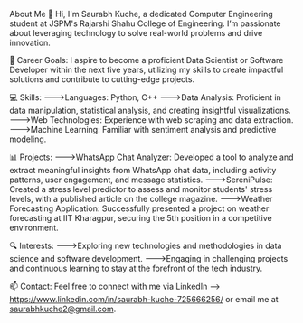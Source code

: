 About Me
👋 Hi, I'm Saurabh Kuche, a dedicated Computer Engineering student at JSPM's Rajarshi Shahu College of Engineering. I’m passionate about leveraging technology to solve real-world problems and drive innovation.

🚀 Career Goals:
I aspire to become a proficient Data Scientist or Software Developer within the next five years, utilizing my skills to create impactful solutions and contribute to cutting-edge projects.

💻 Skills:
--->Languages: Python, C++
--->Data Analysis: Proficient in data manipulation, statistical analysis, and creating insightful visualizations.
--->Web Technologies: Experience with web scraping and data extraction.
--->Machine Learning: Familiar with sentiment analysis and predictive modeling.

📊 Projects:
--->WhatsApp Chat Analyzer: Developed a tool to analyze and extract meaningful insights from WhatsApp chat data, including activity patterns, user engagement, and message statistics.
--->SereniPulse: Created a stress level predictor to assess and monitor students' stress levels, with a published article on the college magazine.
--->Weather Forecasting Application: Successfully presented a project on weather forecasting at IIT Kharagpur, securing the 5th position in a competitive environment.

🔍 Interests:
--->Exploring new technologies and methodologies in data science and software development.
--->Engaging in challenging projects and continuous learning to stay at the forefront of the tech industry.

📫 Contact:
Feel free to connect with me via LinkedIn --> https://www.linkedin.com/in/saurabh-kuche-725666256/ or email me at saurabhkuche2@gmail.com.






